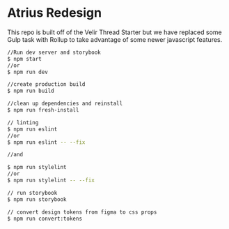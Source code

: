 # Atrius Redesign

This repo is built off of the Velir Thread Starter but we have replaced some Gulp task with Rollup to take advantage of some newer javascript features.

```bash
//Run dev server and storybook
$ npm start 
//or
$ npm run dev

//create production build
$ npm run build

//clean up dependencies and reinstall
$ npm run fresh-install

// linting
$ npm run eslint
//or
$ npm run eslint -- --fix

//and

$ npm run stylelint
//or
$ npm run stylelint -- --fix

// run storybook
$ npm run storybook

// convert design tokens from figma to css props
$ npm run convert:tokens

```